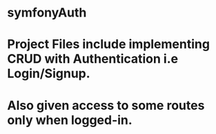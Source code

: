 # symfonyAuth
# Project Files include implementing CRUD with Authentication i.e Login/Signup.
# Also given access to some routes only when logged-in.
